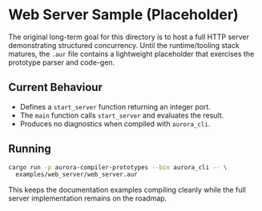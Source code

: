 # Web Server Sample (Placeholder)

The original long-term goal for this directory is to host a full HTTP server
demonstrating structured concurrency. Until the runtime/tooling stack matures,
the `.aur` file contains a lightweight placeholder that exercises the prototype
parser and code-gen.

## Current Behaviour
- Defines a `start_server` function returning an integer port.
- The `main` function calls `start_server` and evaluates the result.
- Produces no diagnostics when compiled with `aurora_cli`.

## Running

```bash
cargo run -p aurora-compiler-prototypes --bin aurora_cli -- \
  examples/web_server/web_server.aur
```

This keeps the documentation examples compiling cleanly while the full server
implementation remains on the roadmap.
